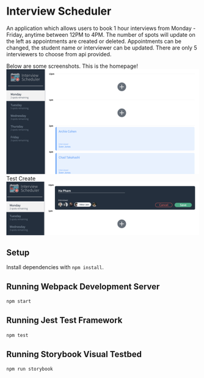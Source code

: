 # Interview Scheduler

An application which allows users to book 1 hour interviews from Monday - Friday, anytime between 12PM to 4PM.
The number of spots will update on the left as appointments are created or deleted.
Appointments can be changed, the student name or interviewer can be updated.
There are only 5 interviewers to choose from api provided.


Below are some screenshots.
This is the homepage!
!["Homepage"](https://raw.githubusercontent.com/haphamo/scheduler/master/docs/Homepage.png)
Test Create
!["Create Appointment"](https://github.com/haphamo/scheduler/blob/master/docs/create-appointment.png)


## Setup

Install dependencies with `npm install`.

## Running Webpack Development Server

```sh
npm start
```

## Running Jest Test Framework

```sh
npm test
```

## Running Storybook Visual Testbed

```sh
npm run storybook
```
